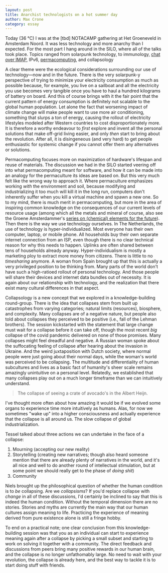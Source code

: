 ```yaml
---
layout: post
title: Anarchist technologists on a hot summer day
author: Max Crone
category: essay
---
```

Today (36 °C) I was at the [tbd] NOTACAMP gathering at Het Groeneveld in Amsterdam Noord.
It was less technology and more anarchy than I expected.
For the most part I hang around in the SILO, where all of the talks took place.
Topics ranged from solarpunk technology, to immunology, [chat over IMAP](https://delta.chat/en/), IPv6, [permacomputing](http://permacomputing.net/), and collapsology

A clear theme were the ecological considerations surrounding our use of technology—now and in the future.
There is the very solarpunk-y perspective of trying to minimize your electricity consumption as much as possible because, for example, you live on a sailboat and all the electricity you use becomes very tangible once you have to haul a hundred kilograms of battery on board.
And this of course brings with it the fair point that the current pattern of energy consumption is definitely not scalable to the global human population.
Let alone the fact that worsening impact of climate change will make people want to use more air conditioning, something that slurps a ton of energy, causing the rollout of electricity lifestyles modeled after Western countries to cost disproportionately more.
It is therefore a worthy endeavour to *first* explore and invent all the personal solutions that make off-grid living easier, and only *then* start to bring about the revolution.
After all, it is disingeneous (and very hard) to get people enthusiastic for systemic change if you cannot offer them any alternatives or solutions.

Permacomputing focuses more on maximization of hardware's lifespan and reuse of materials.
The discussion we had in the SILO started veering off into what permacomputing meant for software, and how it can be made into an analogy for the permaculture its ideas are based on.
But this very much felt like the wrong way to approach it.
Where permaculture emphasizes working *with* the environment and soil, because modifying and industrializing it too much will kill it in the long run, computers don't inherently suffer when you kill a virtual machine and spawn a new one.
So to my mind, there is much merit in permacomputing, but more in the area of inspiring common knowledge on the consequences of our current levels of resource usage (among which all the metals and mineral of course, also see the Groene Amsterdammer's [series on (chemical) elements for the future](https://www.groene.nl/lijsten/elementen-voor-een-duurzame-toekomst)).
Then there is the way we use technology ourselves.
In The Netherlands, the use of technology is hyper-individualized.
Most everyone has their own computer, laptop, or mobile phone.
All households buy their own separate internet connection from an ISP, even though there is no clear technical reason for why this needs to happen.
Uplinks are often shared between tens of households already anyway.
Hyper-individualism is mostly a marketing ploy to extract more money from citizens.
There is little to no *timesharing* anymore.
A woman from Spain brought up that this is actually a very privileged position to be thinking from.
Many parts of the world don't have such a high-ratioed rollout of personal technology.
And those people will share their devices and internet data bundles out of necessity.
It is again about our relationship with technology, and the realization that there exist many cultural differences in that aspect.

Collapsology is a new concept that we explored in a knowledge-building round-group.
There is the idea that collapses stem from built up catastrophes from varying categories; natural limits (resources), biosphere, and complexity.
Many collapses are of a negative nature, but people also told about collapses they perceived to be positive (i.e., fall of the Lehman brothers).
The session kickstarted with the statement that large change must wait for a collapse before it can take off, though the most recent *big* collapse of the covid pandemic delivered on none of those promises.
Many collapses might feel dreadful and negative.
A Russian woman spoke about the suffocating feeling of collapse after hearing about the invasion in Ukraine.
And the weird juxtaposition with Dutch society, where normal people were just going about their normal days, while the woman's world was perceived to be collapsing.
The multitude and differentiality of human subcultures and lives as a basic fact of humanity's sheer scale remains amazingly unintuitive on a personal level.
Relatedly, we established that many collapses play out on a much longer timeframe than we can intuitively understand.

> The collapse of seeing a crate of avocado's in the Albert Heijn.

I've thought more often about how amazing it would be if we evolved some organs to experience time more intuitively as humans.
Alas, for now we sometimes "wake up" into a higher consciousness and actually experience that the collapse is all around us.
The slow collapse of global industrialization.

Tessel talked about three actions we can undertake in the face of a collapse:

1. Mourning (accepting our new reality)
2. Storytelling (creating new narratives; though also heard someone mention that there are already plenty of narratives in the world, and it's all nice and well to do another round of intellectual stimulation, but at some point we should really get to the phase of *doing shit*)
3. Community

Niels brought up the philosophical question of whether the human condition is to *be* collapsing.
Are we *collapsisms*?
If you'd replace collapse with *change* in all of these discussions, I'd certainly be inclined to say that this is indeed the human condition.
Without the temporal dimension there are no stories.
Stories and myths are currently the main way that our human cultures assign meaning to life.
Practicing the experience of meaning derived from pure existence alone is still a fringe hobby.

To end on a practical note; one clear conclusion from this knowledge-building session was that you as an individual can start to experience meaning again after a collapse by picking a small subset and starting to work on solving it together with a community.
The direct feedback and discussions from peers bring many positive rewards in our human brain, and the collapse is no longer unfathomably large.
No need to wait with your revolution, the collapse is already here, and the best way to tackle it is to start doing stuff with friends.
